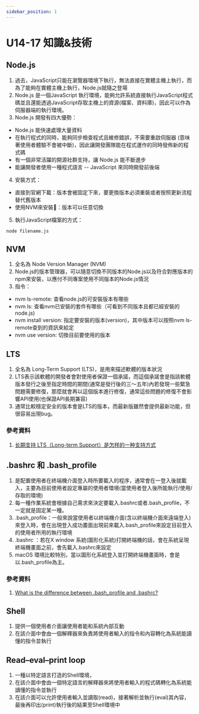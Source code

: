 ```yaml
---
sidebar_position: 1
---
```


# U14-17 知識&技術


## Node.js
1. 過去，JavaScript只能在瀏覽器環境下執行，無法直接在實體主機上執行，而為了能夠在實體主機上執行，Node.js就隨之登場
2. Node.js 是一個JavaScript 執行環境，能夠允許系統直接執行JavaScript程式碼並且還能透過JavaScript存取主機上的資源(檔案、資料庫)，因此可以作為伺服器端的執行環境。
3. Node.js 開發有四大優勢：
 - Node.js 能快速處理大量資料
 - 在執行程式的同時，能夠同步檢查程式且維修錯誤，不需要重啟伺服器 (意味著使用者體驗不會被中斷)，因此讓開發團隊能在程式運作的同時發佈新的程式碼
 - 有一個非常活躍的開源社群支持，讓 Node.js 能不斷進步
 - 能讓開發者使用一種程式語言 -- JavaScript 來同時開發前後端
4. 安裝方式：
 - 直接到官網下載：版本會被固定下來，要更換版本必須重裝或者按照更新流程替代舊版本
 - 使用NVM來安裝：版本可以任意切換
5. 執行JavaScript檔案的方式：
```
node filename.js
```


## NVM
1. 全名為 Node Version Manager (NVM)
2. Node.js的版本管理器，可以隨意切換不同版本的Node.js以及符合對應版本的npm來安裝，以應付不同專案使用不同版本的Node.js情況
3. 指令：
 - nvm ls-remote: 查看node.js的可安裝版本有哪些
 - nvm ls: 查看nvm已安裝的套件有哪些（可看到不同版本且都已經安裝的node.js)
 - nvm install version: 指定要安裝的版本(version)，其中版本可以按照nvm ls-remote查到的資訊來給定
 - nvm use version: 切換目前要使用的版本


## LTS
1. 全名為 Long-Term Support (LTS)，是用來描述軟體的版本狀況
2. LTS表示該軟體的開發者會對使用者保證一個承諾，而這個承諾會是指該軟體版本發行之後至指定時間的期間(通常是發行後的三～五年)內若發現一些緊急問題需要修復，那麼就會再以這個版本進行修復，通常這些問題的修復不會影響API使用(也保證API長期兼容)
3. 通常比較穩定安全的版本會是LTS的版本，而最新版雖然會提供最新功能，但很容易出現bug。

### 參考資料
1. [长期支持 LTS（Long-term Support）是怎样的一种支持方式](https://blog.walterlv.com/post/what-is-long-term-support.html)



## .bashrc 和 .bash_profile
1. 是配置使用者在終端機介面登入時所要載入的程序，通常會在一登入後就載入，主要為目前使用者設定專屬的使用者環境(當使用者登入後所能執行/使用/存取的環境)
2. 每一種作業系統會根據自己需求來決定要載入.bashrc或者.bash_profile，不一定就是固定某一種。
3. .bash_profile：一般來說當使用者以終端機介面(含以終端機介面來遠端登入)來登入時，會在出現登入成功畫面出現前來載入.bash_profile來設定目前登入的使用者所用的執行環境
4. .bashrc ：若在X window 系統(圖形化系統)打開終端機的話，會在系統呈現終端機畫面之前，會先載入.bashrc來設定
5. macOS 環境比較特別，當以圖形化系統登入並打開終端機畫面時，會是以.bash_profile為主。


### 參考資料
1. [What is the difference between .bash_profile and .bashrc?](https://medium.com/@kingnand.90/what-is-the-difference-between-bash-profile-and-bashrc-d4c902ac7308)




## Shell 
1. 提供一個使用者介面讓使用者能和系統內部互動
2. 在該介面中會由一個解釋器來負責將使用者輸入的指令和內容轉化為系統能讀懂的指令並執行

## Read–eval–print loop
1. 一種以特定語言打造的Shell環境，
2. 在該介面中會由一個特定語言的解釋器來將使用者輸入的程式碼轉化為系統能讀懂的指令並執行
3. 在該介面可以允許使用者輸入並讀取(read)，接著解析並執行(eval)其內容，最後再印出(print)執行後的結果至Shell環境中

